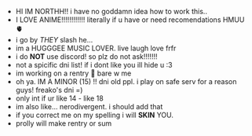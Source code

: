 -  HI IM NORTHH!! i have no goddamn idea how to work this..
- I LOVE ANIME!!!!!!!!!!!!  literally if u have or need recomendations HMUU 🫀
- i go by *THEY* slash he...
- im a HUGGGEE MUSIC LOVER. live laugh love frfr
- i do **NOT** use discord! so plz do not ask!!!!!!!
- not a spicific dni list! if i dont like you ill hide u :3
- im working on a rentry 🤞 bare w me
- oh ya. IM A MINOR (15) !! dni old ppl. i play on safe serv for a reason guys! freako's dni =)
- only int if ur like 14 - like 18
- im also like... nerodivergent. i should add that
- if you correct me on my spelling i will **SKIN** YOU.
- prolly will make rentry or sum
<!---
shototodorki/shototodorki is a ✨ special ✨ repository because its `README.md` (this file) appears on your GitHub profile.
You can click the Preview link to take a look at your changes.
--->
